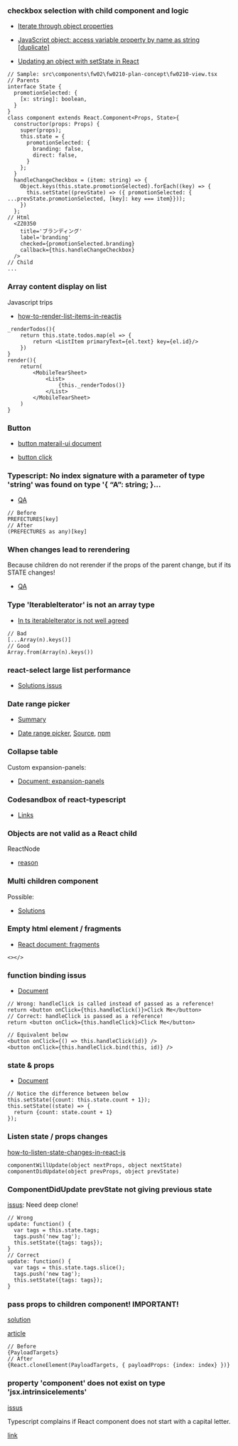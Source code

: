 ### checkbox selection with child component and logic

- [Iterate through object properties](https://stackoverflow.com/questions/8312459/iterate-through-object-properties)

- [JavaScript object: access variable property by name as string [duplicate]](https://stackoverflow.com/questions/4255472/javascript-object-access-variable-property-by-name-as-string)

- [Updating an object with setState in React](https://stackoverflow.com/questions/43638938/updating-an-object-with-setstate-in-react)

```tsx
// Sample: src\components\fw02\fw0210-plan-concept\fw0210-view.tsx
// Parents
interface State {
  promotionSelected: {
    [x: string]: boolean,
  }
}
class component extends React.Component<Props, State>{
  constructor(props: Props) {
    super(props);
    this.state = {
      promotionSelected: {
        branding: false,
        direct: false,
      }
    };
  }
  handleChangeCheckbox = (item: string) => {
    Object.keys(this.state.promotionSelected).forEach((key) => {
      this.setState((prevState) => ({ promotionSelected: { ...prevState.promotionSelected, [key]: key === item}}));
    })
  };
// Html
  <ZZ0350
    title='ブランディング'
    label='branding'
    checked={promotionSelected.branding}
    callback={this.handleChangeCheckbox}
  />
// Child
...
```

### Array content display on list

Javascript trips

- [how-to-render-list-items-in-reactjs](https://stackoverflow.com/questions/44527343/how-to-render-list-items-in-reactjs)

```tsx
_renderTodos(){
    return this.state.todos.map(el => {
        return <ListItem primaryText={el.text} key={el.id}/>
    })
}
render(){
    return(
        <MobileTearSheet>
            <List>
                {this._renderTodos()}
            </List>
        </MobileTearSheet>
    )
}
```

### Button

- [button materail-ui document](https://material-ui.com/components/buttons/)

- [button click](https://stackoverflow.com/questions/40167287/react-material-ui-how-do-i-know-i-can-use-onclick-for-button)

### Typescript: No index signature with a parameter of type 'string' was found on type '{ “A”: string; }...

- [QA](https://stackoverflow.com/questions/56568423/typescript-no-index-signature-with-a-parameter-of-type-string-was-found-on-ty)

```tsx
// Before
PREFECTURES[key]
// After
(PREFECTURES as any)[key]
```

### When changes lead to rerendering

Because children do not rerender if the props of the parent change, but if its STATE changes!

- [QA](https://stackoverflow.com/questions/38892672/react-why-child-component-doesnt-update-when-prop-changes)

### Type 'IterableIterator<T>' is not an array type

- [In ts iterableIterator is not well agreed](https://stackoverflow.com/questions/49218765/typescript-and-iterator-type-iterableiteratort-is-not-an-array-type)

```tsx
// Bad
[...Array(n).keys()]
// Good
Array.from(Array(n).keys())
```

### react-select large list performance

- [Solutions issus](https://github.com/JedWatson/react-select/issues/3128)

### Date range picker

- [Summary](https://medium.com/flatlogic/top-date-picker-javascript-plugins-and-libraries-814723ec7a0d)

- [Date range picker](http://www.daterangepicker.com/), [Source](https://github.com/DefinitelyTyped/DefinitelyTyped/tree/master/types/daterangepicker), [npm](https://www.npmjs.com/package/react-bootstrap-daterangepicker)

### Collapse table

Custom expansion-panels:

- [Document: expansion-panels](https://material-ui.com/components/expansion-panels/)

### Codesandbox of react-typescript

- [Links](https://codesandbox.io/s/n3138x65p0?hidenavigation=1)

### Objects are not valid as a React child

ReactNode

- [reason](https://spin.atomicobject.com/2018/08/20/objects-not-valid-react-child/)

### Multi children component

Possible:  

- [Solutions](https://qiita.com/terrierscript/items/3afee284621bbe126332)

### Empty html element / fragments

- [React document: fragments](https://reactjs.org/docs/fragments.html)

```tsx
<></>
```

### function binding issus

- [Document](https://reactjs.org/docs/faq-functions.html)

```tsx
// Wrong: handleClick is called instead of passed as a reference!
return <button onClick={this.handleClick()}>Click Me</button>
// Correct: handleClick is passed as a reference!
return <button onClick={this.handleClick}>Click Me</button>
```

```tsx
// Equivalent below
<button onClick={() => this.handleClick(id)} />
<button onClick={this.handleClick.bind(this, id)} />
```

### state & props

- [Document](https://reactjs.org/docs/faq-state.html)

```tsx
// Notice the difference between below
this.setState({count: this.state.count + 1});
this.setState((state) => {
  return {count: state.count + 1}
});
```

### Listen state / props changes

[how-to-listen-state-changes-in-react-js](https://stackoverflow.com/questions/26402534/how-to-listen-state-changes-in-react-js)

```tsx
componentWillUpdate(object nextProps, object nextState)
componentDidUpdate(object prevProps, object prevState)
```

### ComponentDidUpdate prevState not giving previous state

[issus](https://github.com/facebook/react/issues/2914): Need deep clone!

```tsx
// Wrong
update: function() {
  var tags = this.state.tags;
  tags.push('new tag');
  this.setState({tags: tags});
}
// Correct
update: function() {
  var tags = this.state.tags.slice();
  tags.push('new tag');
  this.setState({tags: tags});
}
```

### pass props to children component! IMPORTANT!  

[solution](https://stackoverflow.com/questions/32370994/how-to-pass-props-to-this-props-children)

[article](https://frontarm.com/james-k-nelson/passing-data-props-children/)

```tsx
// Before
{PayloadTargets}
// After
{React.cloneElement(PayloadTargets, { payloadProps: {index: index} })}
```

### property 'component' does not exist on type 'jsx.intrinsicelements'

[issus](https://github.com/microsoft/TypeScript/issues/4648)

Typescript complains if React component does not start with a capital letter.

[link](https://stackoverflow.com/questions/37414304/typescript-complains-property-does-not-exist-on-type-jsx-intrinsicelements-whe/37414418#37414418)


